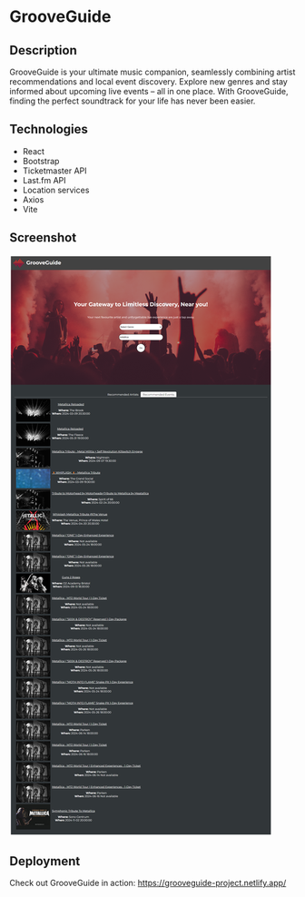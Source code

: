 # GrooveGuide

## Description 

GrooveGuide is your ultimate music companion, seamlessly combining artist recommendations and local event discovery. Explore new genres and stay informed about upcoming live events – all in one place. With GrooveGuide, finding the perfect soundtrack for your life has never been easier.

## Technologies 

* React
* Bootstrap
* Ticketmaster API
* Last.fm API
* Location services
* Axios
* Vite

## Screenshot 

![Alt text](./src/images/image1.png)

## Deployment

Check out GrooveGuide in action: https://grooveguide-project.netlify.app/